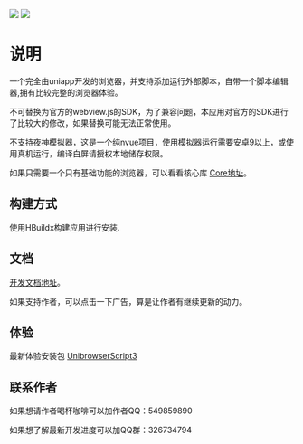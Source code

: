 ![](https://img.shields.io/badge/license-MIT-green)  ![](https://img.shields.io/badge/version-3.1.1-red)
# 说明
一个完全由uniapp开发的浏览器，并支持添加运行外部脚本，自带一个脚本编辑器,拥有比较完整的浏览器体验。

不可替换为官方的webview.js的SDK，为了兼容问题，本应用对官方的SDK进行了比较大的修改，如果替换可能无法正常使用。

不支持夜神模拟器，这是一个纯nvue项目，使用模拟器运行需要安卓9以上，或使用真机运行，编译白屏请授权本地储存权限。

如果只需要一个只有基础功能的浏览器，可以看看核心库 [Core地址](https://github.com/SHEE94/UnibrowserCore)。

## 构建方式
使用HBuildx构建应用进行安装.

## 文档

[开发文档地址](https://github.com/SHEE94/UnibrowserCore/wiki)。

如果支持作者，可以点击一下广告，算是让作者有继续更新的动力。

## 体验
最新体验安装包 [UnibrowserScript3](https://github.com/SHEE94/UnibrowserScript3/releases)

## 联系作者

 如果想请作者喝杯咖啡可以加作者QQ：549859890
 
 如果想了解最新开发进度可以加QQ群：326734794

